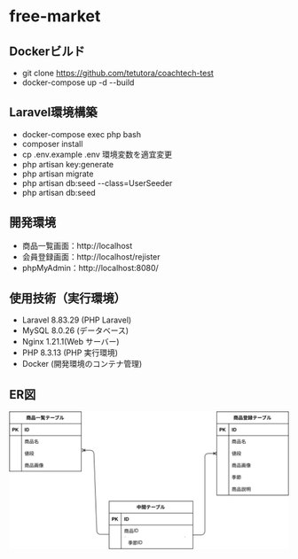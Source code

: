 # free-market

## Dockerビルド
- git clone https://github.com/tetutora/coachtech-test
- docker-compose up -d --build

## Laravel環境構築
- docker-compose exec php bash
- composer install
- cp .env.example .env 環境変数を適宜変更
- php artisan key:generate
- php artisan migrate
- php artisan db:seed --class=UserSeeder
- php artisan db:seed

## 開発環境
- 商品一覧画面：http://localhost
- 会員登録画面：http://localhost/rejister
- phpMyAdmin：http://localhost:8080/


## 使用技術（実行環境）
- Laravel 8.83.29 (PHP Laravel)
- MySQL 8.0.26 (データベース)
- Nginx 1.21.1(Web サーバー)
- PHP 8.3.13 (PHP 実行環境)
- Docker (開発環境のコンテナ管理)

## ER図

![表示](./test.drawio.svg)

